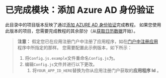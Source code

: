 # <a name="completed-module-add-azure-ad-authentication"></a>已完成模块：添加 Azure AD 身份验证

此目录中的项目版本反映了通过[添加 AZURE AD 身份验证](https://docs.microsoft.com/graph/training/react-tutorial?tutorial-step=3)完成教程。 如果您使用此版本的项目，您需要完成教程的其余部分（从[获取日历数据](https://docs.microsoft.com/graph/training/react-tutorial?tutorial-step=4)开始）。

> **注意：** 假定您已在应用注册门户中注册了应用程序，如在[门户中注册应用](https://docs.microsoft.com/graph/training/react-tutorial?tutorial-step=2)程序中所指定的那样。 您需要配置此示例版本，如下所示：
>
> 1. 将`Config.js.example`文件重命名`Config.js`为。
> 1. 编辑`Config.js`文件并进行以下更改。
>     1. 将`YOUR_APP_ID_HERE`替换为你从应用注册门户获取的**应用程序 Id** 。
